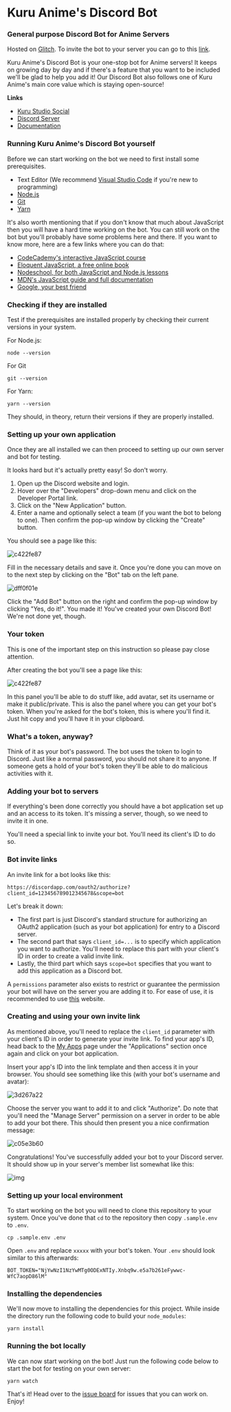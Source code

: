 Kuru Anime's Discord Bot
================

### General purpose Discord Bot for Anime Servers

Hosted on [Glitch](https://heroku.com/). To invite the bot to your server you can go to this [link](https://discord.com/api/oauth2/authorize?client_id=918438656971251732&permissions=545460846583&scope=bot%20applications.commands).

Kuru Anime's Discord Bot is your one-stop bot for Anime servers! It keeps on growing day by day and if there's a feature that you want to be included we'll be glad to help you add it! Our Discord Bot also follows one of Kuru Anime's main core value which is staying open-source!

**Links**
 - [Kuru Studio Social](https://social.kuru.studio/)
 - [Discord Server](http://discord.kuru.studio/)
 - [Documentation](https://contribute.kuru.studio/)

### Running Kuru Anime's Discord Bot yourself

Before we can start working on the bot we need to first install some prerequisites.

- Text Editor (We recommend [Visual Studio Code](https://code.visualstudio.com/Download) if you're new to programming)
- [Node.js](https://nodejs.org/en/)
- [Git](https://git-scm.com/book/en/v2/Getting-Started-Installing-Git)
- [Yarn](https://classic.yarnpkg.com/en/docs/install#mac-stable)

It's also worth mentioning that if you don't know that much about JavaScript then you will have a hard time working on the bot. You can still work on the bot but you'll probably have some problems here and there. If you want to know more, here are a few links where you can do that:

- [CodeCademy's interactive JavaScript course](https://www.codecademy.com/learn/learn-javascript)
- [Eloquent JavaScript, a free online book](http://eloquentjavascript.net/)
- [Nodeschool, for both JavaScript and Node.js lessons](https://nodeschool.io/)
- [MDN's JavaScript guide and full documentation](https://developer.mozilla.org/en-US/docs/Web/JavaScript)
- [Google, your best friend](https://google.com/)

### Checking if they are installed

Test if the prerequisites are installed properly by checking their current versions in your system.

For Node.js:
```
node --version
```

For Git
```
git --version
```

For Yarn:
```
yarn --version
```

They should, in theory, return their versions if they are properly installed.

### Setting up your own application

Once they are all installed we can then proceed to setting up our own server and bot for testing.

It looks hard but it's actually pretty easy! So don't worry.

1. Open up the Discord website and login.
2. Hover over the "Developers" drop-down menu and click on the Developer Portal link.
3. Click on the "New Application" button.
4. Enter a name and optionally select a team (if you want the bot to belong to one). Then confirm the pop-up window by clicking the "Create" button.

You should see a page like this:

![c422fe87](https://discordjs.guide/assets/create-app.ed82aede.png)

Fill in the necessary details and save it. Once you're done you can move on to the next step by clicking on the "Bot" tab on the left pane.

![dff0f01e](https://discordjs.guide/assets/create-bot.44c7ea49.png)

Click the "Add Bot" button on the right and confirm the pop-up window by clicking "Yes, do it!". You made it! You've created your own Discord Bot! We're not done yet, though.

### Your token

This is one of the important step on this instruction so please pay close attention.

After creating the bot you'll see a page like this:

![c422fe87](https://discordjs.guide/assets/created-bot.b809fb6e.png)

In this panel you'll be able to do stuff like, add avatar, set its username or make it public/private. This is also the panel where you can get your bot's token. When you're asked for the bot's token, this is where you'll find it. Just hit copy and you'll have it in your clipboard.

### What's a token, anyway?

Think of it as your bot's password. The bot uses the token to login to Discord. Just like a normal password, you should not share it to anyone. If someone gets a hold of your bot's token they'll be able to do malicious activities with it.

### Adding your bot to servers

If everything's been done correctly you should have a bot application set up and an access to its token. It's missing a server, though, so we need to invite it in one.

You'll need a special link to invite your bot. You'll need its client's ID to do so.

### Bot invite links

An invite link for a bot looks like this:

```
https://discordapp.com/oauth2/authorize?client_id=123456789012345678&scope=bot
```

Let's break it down:

- The first part is just Discord's standard structure for authorizing an OAuth2 application (such as your bot application) for entry to a Discord server.
- The second part that says `client_id=...` is to specify which application you want to authorize. You'll need to replace this part with your client's ID in order to create a valid invite link.
- Lastly, the third part which says `scope=bot` specifies that you want to add this application as a Discord bot.

A `permissions` parameter also exists to restrict or guarantee the permission your bot will have on the server you are adding it to. For ease of use, it is recommended to use [this](https://discordapi.com/permissions.html) website.

### Creating and using your own invite link

As mentioned above, you'll need to replace the `client_id` parameter with your client's ID in order to generate your invite link. To find your app's ID, head back to the [My Apps](https://discordapp.com/developers/applications/me) page under the "Applications" section once again and click on your bot application.

Insert your app's ID into the link template and then access it in your browser. You should see something like this (with your bot's username and avatar):

![3d267a22](https://discordjs.guide/assets/bot-auth-page.e624796f.png)

Choose the server you want to add it to and click "Authorize". Do note that you'll need the "Manage Server" permission on a server in order to be able to add your bot there. This should then present you a nice confirmation message:

![c05e3b60](https://discordjs.guide/assets/bot-authorized.a4595dbe.png)

Congratulations! You've successfully added your bot to your Discord server. It should show up in your server's member list somewhat like this:

![img](https://imgur.com/WjpymWF.png)

### Setting up your local environment

To start working on the bot you will need to clone this repository to your system. Once you've done that `cd` to the repository then copy `.sample.env` to `.env`.

```
cp .sample.env .env
```

Open `.env` and replace `xxxxx` with your bot's token. Your `.env` should look similar to this afterwards:

```
BOT_TOKEN="NjYwNzI1NzYwMTg0ODExNTIy.Xnbq9w.e5a7b261eFywwc-WfC7aopD86lM"
```

### Installing the dependencies

We'll now move to installing the dependencies for this project. While inside the directory run the following code to build your `node_modules`:

```
yarn install
```

### Running the bot locally

We can now start working on the bot! Just run the following code below to start the bot for testing on your own server:

```
yarn watch
```

That's it! Head over to the [issue board](https://github.com/kuru-studio/kuru-studio-discord-bot/issues) for issues that you can work on. Enjoy!
